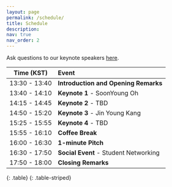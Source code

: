 ```yaml
---
layout: page
permalink: /schedule/
title: Schedule
description:
nav: true
nav_order: 2
---
```


Ask questions to our keynote speakers  <a href="https://app.sli.do/event/ri3qhtdkEB3WPQJ9sa5L8V">here</a>.
    

| **Time (KST)** | **Event** |
| :------:   | :------- |
| 13:30 - 13:40 | **Introduction and Opening Remarks** |
| 13:40 - 14:10 | **Keynote 1** - SoonYoung Oh |
| 14:15 - 14:45 | **Keynote 2** - TBD|
| 14:50 - 15:20 | **Keynote 3** - Jin Young Kang|
| 15:25 - 15:55 | **Keynote 4** - TBD|
| 15:55 - 16:10 | **Coffee Break** |
| 16:00 - 16:30 | **1-minute Pitch** |
| 16:30 - 17:50 | **Social Event** - Student Networking |
| 17:50 - 18:00 | **Closing Remarks**|
{: .table}
{: .table-striped}